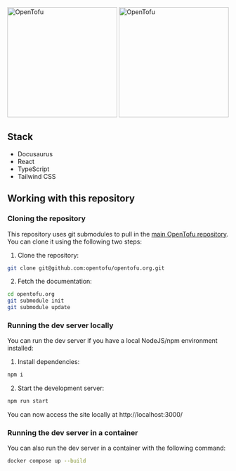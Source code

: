 <img src="./.github/logo-dark.svg#gh-dark-mode-only" alt="OpenTofu" width="250px" />
<img src="./.github/logo-light.svg#gh-light-mode-only" alt="OpenTofu" width="250px" />

## Stack

- Docusaurus
- React
- TypeScript
- Tailwind CSS

## Working with this repository

### Cloning the repository

This repository uses git submodules to pull in the [main OpenTofu repository](https://github.com/opentofu/opentofu).
You can clone it using the following two steps:

1. Clone the repository:

```bash
git clone git@github.com:opentofu/opentofu.org.git
```

2. Fetch the documentation:

```bash
cd opentofu.org
git submodule init
git submodule update
```

### Running the dev server locally

You can run the dev server if you have a local NodeJS/npm environment installed:

1. Install dependencies:

```bash
npm i
```

2. Start the development server:

```bash
npm run start
```

You can now access the site locally at http://localhost:3000/

### Running the dev server in a container

You can also run the dev server in a container with the following command:

```bash
docker compose up --build
```
